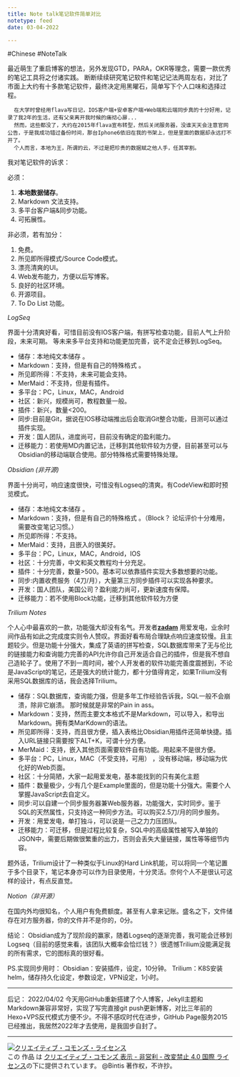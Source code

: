 ```yaml
---
title: Note talk笔记软件简单对比
notetype: feed
date: 03-04-2022

---
```

\#Chinese #NoteTalk

最近萌生了重启博客的想法，另外发现GTD，PARA，OKR等理念，需要一款优秀的笔记工具将之付诸实践。
断断续续研究笔记软件和笔记记法两周左右，对比了市面上大约有十多款笔记软件，最终决定用黑曜石，简单写下个人口味和选择过程。

      在大学时曾经用flava写日记，IOS客户端+安卓客户端+Web端和云端同步真的十分好用，记录了我2年的生活，还有父亲离开我时候的痛彻心扉...
      然而，这些都没了，大约在2015年flava宣布转型，然后关闭服务器，没谁天天会注意官网公告，于是我成功错过备份时间，那台Iphone6依旧在我的书架上，但是里面的数据却永远打不开了。
      个人而言，本地为王，所谓的云，不过是把珍贵的数据赋之他人手，任其宰割。

我对笔记软件的诉求：

必须：

1. **本地数据储存**。
2. Markdown 文法支持。
3. 多平台客户端&同步功能。
4. 可拓展性。

非必须，若有加分：

1. 免费。
2. 所见即所得模式/Source Code模式。
3. 漂亮清爽的UI。
4. Web发布能力，方便以后写博客。
5. 良好的社区环境。
6. 开源项目。
7. To  Do List 功能。

_LogSeq_

界面十分清爽好看，可惜目前没有IOS客户端，有拼写检查功能，目前人气上升阶段，未来可期。
等未来多平台支持和功能更加完善，说不定会迁移到LogSeq。

* 储存：本地纯文本储存 。
* Markdown：支持，但是有自己的特殊格式 。
* 所见即所得：不支持，未来可能会支持。
* MerMaid：不支持，但是有插件。
* 多平台：PC，Linux，MAC，Android
* 社区：新兴，规模尚可，教程数量一般。
* 插件：新兴，数量<200。
* 同步:目前是Git，据说在IOS移动端推出后会取消Git整合功能，目测可以通过插件实现。
* 开发：国人团队，进度尚可，目前没有确定的盈利能力。
* 迁移能力：若使用MD内置记法，迁移到其他软件较为方便，目前甚至可以与Obsidian的移动端联合使用。部分特殊格式需要特殊处理。

_Obsidian  (非开源)_

界面十分尚可，响应速度很快，可惜没有Logseq的清爽。有CodeView和即时预览模式。

* 储存：本地纯文本储存 。
* Markdown：支持，但是有自己的特殊格式 。（Block？ 论坛评价十分难用，需要改变笔记习惯。）
* 所见即所得：不支持。
* MerMaid：支持，且嵌入的很美好。
* 多平台：PC，Linux，MAC，Android，IOS
* 社区：十分完善，中文和英文教程均十分充足。
* 插件：十分完善，数量>500。基本可以依靠插件实现大多数想要的功能。
* 同步:内置收费服务（4刀/月），大量第三方同步插件可以实现各种要求。
* 开发：国人团队，美国公司？盈利能力尚可，更新速度有保障。
* 迁移能力：若不使用Block功能，迁移到其他软件较为方便

_Trilium Notes_

个人心中最喜欢的一款，功能强大却没有名气。开发者[**zadam**](https://github.com/zadam)  用爱发电，业余时间作品有如此之完成度实则令人赞叹。界面好看布局合理缺点响应速度较慢。且主题较少。但是功能十分强大，集成了英语的拼写检查，SQL数据库带来了无与伦比的链接能力和查询能力完善的API允许你自己开发适合自己的插件，但是我不想自己造轮子了。使用了不到一周时间，被个人开发者的软件功能完善度震撼到，不论是JavaScript的笔记，还是强大的统计能力，都十分值得肯定，如果Trilium没有采用SQL数据库的话，我会选择Trilium。

* 储存：SQL数据库，查询能力强，但是多年工作经验告诉我，SQL一般不会崩溃，除非它崩溃。
  那时候就是非常的Pain in ass。
* Markdown：支持，然而主要文本格式不是Markdown，可以导入，和导出Markdown。拥有类MarKdown的语法。
* 所见即所得：支持，而且很方便，插入表格比Obsidian用插件还简单快捷。插入URL链接只需要按下ALT+K，可谓十分方便。
* MerMaid：支持，嵌入其他页面需要软件自有功能。用起来不是很方便。
* 多平台：PC，Linux，MAC（不受支持，可用） ，没有移动端，移动端为优化好的Web页面。
* 社区：十分简陋，大家一起用爱发电，基本能找到的只有美化主题
* 插件：数量极少，少有几个是Example里面的，但是功能十分强大。需要个人掌握JavaScript去自定义。
* 同步:可以自建一个同步服务器兼Web服务器，功能强大，实时同步。鉴于SQL的天然属性，只支持这一种同步方法。可以购买2.5刀/月的同步服务。
* 开发：用爱发电，单打独斗，可以说是一己之力力压团队。
* 迁移能力：可迁移，但是过程比较复杂，SQL中的高级属性被写入单独的JSON中，需要后期做很繁重的出力，否则会丢失大量链接，属性等等细节内容。

题外话，Trilium设计了一种类似于Linux的Hard Link机能，可以将同一个笔记置于多个目录下，笔记本身亦可以作为目录使用，十分灵活。奈何个人不是很认可这样的设计，有点反直觉。

_Notion（非开源）_

在国内外均很知名，个人用户有免费额度。甚至有人拿来记账。盛名之下，文件储存在对方服务器，你的文件并不是你的，0分。

结论：
Obsidian成为了现阶段的赢家，随着Logseq的逐渐完善，我可能会迁移到Logseq（目前的感觉来看，该团队大概率会恰烂钱？）很遗憾Trilium没能满足我的所有需求，它的图标真的很好看。

PS.实现同步用时：
Obsidian：安装插件，设定，10分钟。
Trilium：K8S安装helm，储存持久化设定，参数设定，VPN设定，1小时。

***

后记：
2022/04/02 今天用GitHub重新搭建了个人博客，Jekyll主题和Markdown兼容非常好，实现了写完直接git push更新博客，对比三年前的Hexo+VPS反代模式方便不少。不得不感叹时代在进步，GitHub Page服务2015已经推出，我居然2022年才去使用，是我固步自封了。



---
<a rel="license" href="http://creativecommons.org/licenses/by-nc-nd/4.0/"><img alt="クリエイティブ・コモンズ・ライセンス" style="border-width:0" src="https://i.creativecommons.org/l/by-nc-nd/4.0/88x31.png" /></a><br />この 作品 は <a rel="license" href="http://creativecommons.org/licenses/by-nc-nd/4.0/">クリエイティブ・コモンズ 表示 - 非営利 - 改変禁止 4.0 国際 ライセンス</a>の下に提供されています。
@Bintis 著作权，不许抄。